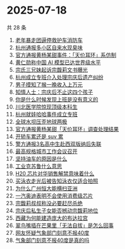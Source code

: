 # 2025-07-18

共 28 条

<!-- BEGIN -->
<!-- 最后更新时间 Fri Jul 18 2025 17:27:18 GMT+0800 (China Standard Time) -->

1. [老年暴走团逼停救护车消防车](https://www.zhihu.com/search?q=%E8%80%81%E5%B9%B4%E6%9A%B4%E8%B5%B0%E5%9B%A2%E9%80%BC%E5%81%9C%E6%95%91%E6%8A%A4%E8%BD%A6%E6%B6%88%E9%98%B2%E8%BD%A6)
1. [杭州通报多小区自来水现臭味](https://www.zhihu.com/search?q=%E6%9D%AD%E5%B7%9E%E9%80%9A%E6%8A%A5%E5%A4%9A%E5%B0%8F%E5%8C%BA%E8%87%AA%E6%9D%A5%E6%B0%B4%E7%8E%B0%E8%87%AD%E5%91%B3)
1. [官方通报黄杨某甜事件：「天价耳环」系仿制](https://www.zhihu.com/search?q=%E5%AE%98%E6%96%B9%E9%80%9A%E6%8A%A5%E9%BB%84%E6%9D%A8%E6%9F%90%E7%94%9C%E4%BA%8B%E4%BB%B6%EF%BC%9A%E3%80%8C%E5%A4%A9%E4%BB%B7%E8%80%B3%E7%8E%AF%E3%80%8D%E7%B3%BB%E4%BB%BF%E5%88%B6)
1. [黄仁勋称中国 AI 模型已达世界级水平](https://www.zhihu.com/search?q=%E9%BB%84%E4%BB%81%E5%8B%8B%E7%A7%B0%E4%B8%AD%E5%9B%BD%20AI%20%E6%A8%A1%E5%9E%8B%E5%B7%B2%E8%BE%BE%E4%B8%96%E7%95%8C%E7%BA%A7%E6%B0%B4%E5%B9%B3)
1. [宗氏三兄妹起诉宗馥莉文书曝光](https://www.zhihu.com/search?q=%E5%AE%97%E6%B0%8F%E4%B8%89%E5%85%84%E5%A6%B9%E8%B5%B7%E8%AF%89%E5%AE%97%E9%A6%A5%E8%8E%89%E6%96%87%E4%B9%A6%E6%9B%9D%E5%85%89)
1. [杭州成立专班介入处理宗庆后遗产纠纷](https://www.zhihu.com/search?q=%E6%9D%AD%E5%B7%9E%E6%88%90%E7%AB%8B%E4%B8%93%E7%8F%AD%E4%BB%8B%E5%85%A5%E5%A4%84%E7%90%86%E5%AE%97%E5%BA%86%E5%90%8E%E9%81%97%E4%BA%A7%E7%BA%A0%E7%BA%B7)
1. [男子摸知了猴一晚收入上万元](https://www.zhihu.com/search?q=%E7%94%B7%E5%AD%90%E6%91%B8%E7%9F%A5%E4%BA%86%E7%8C%B4%E4%B8%80%E6%99%9A%E6%94%B6%E5%85%A5%E4%B8%8A%E4%B8%87%E5%85%83)
1. [知情人士：宗庆后不止这四个孩子](https://www.zhihu.com/search?q=%E7%9F%A5%E6%83%85%E4%BA%BA%E5%A3%AB%EF%BC%9A%E5%AE%97%E5%BA%86%E5%90%8E%E4%B8%8D%E6%AD%A2%E8%BF%99%E5%9B%9B%E4%B8%AA%E5%AD%A9%E5%AD%90)
1. [你是什么时候发现上班是没有意义的](https://www.zhihu.com/search?q=%E4%BD%A0%E6%98%AF%E4%BB%80%E4%B9%88%E6%97%B6%E5%80%99%E5%8F%91%E7%8E%B0%E4%B8%8A%E7%8F%AD%E6%98%AF%E6%B2%A1%E6%9C%89%E6%84%8F%E4%B9%89%E7%9A%84)
1. [川北医学院惊现顶级本科生](https://www.zhihu.com/search?q=%E5%B7%9D%E5%8C%97%E5%8C%BB%E5%AD%A6%E9%99%A2%E6%83%8A%E7%8E%B0%E9%A1%B6%E7%BA%A7%E6%9C%AC%E7%A7%91%E7%94%9F)
1. [杭州就娃哈哈事件成立专班](https://www.zhihu.com/search?q=%E6%9D%AD%E5%B7%9E%E5%B0%B1%E5%A8%83%E5%93%88%E5%93%88%E4%BA%8B%E4%BB%B6%E6%88%90%E7%AB%8B%E4%B8%93%E7%8F%AD)
1. [全球水坝压歪地球两极](https://www.zhihu.com/search?q=%E5%85%A8%E7%90%83%E6%B0%B4%E5%9D%9D%E5%8E%8B%E6%AD%AA%E5%9C%B0%E7%90%83%E4%B8%A4%E6%9E%81)
1. [官方通报黄杨某甜「天价耳环」调查处理结果](https://www.zhihu.com/search?q=%E5%AE%98%E6%96%B9%E9%80%9A%E6%8A%A5%E9%BB%84%E6%9D%A8%E6%9F%90%E7%94%9C%E3%80%8C%E5%A4%A9%E4%BB%B7%E8%80%B3%E7%8E%AF%E3%80%8D%E8%B0%83%E6%9F%A5%E5%A4%84%E7%90%86%E7%BB%93%E6%9E%9C)
1. [开轿车累还是 suv 累](https://www.zhihu.com/search?q=%E5%BC%80%E8%BD%BF%E8%BD%A6%E7%B4%AF%E8%BF%98%E6%98%AF%20suv%20%E7%B4%AF)
1. [警方通报3名高中生赴西双版纳后失联](https://www.zhihu.com/search?q=%E8%AD%A6%E6%96%B9%E9%80%9A%E6%8A%A53%E5%90%8D%E9%AB%98%E4%B8%AD%E7%94%9F%E8%B5%B4%E8%A5%BF%E5%8F%8C%E7%89%88%E7%BA%B3%E5%90%8E%E5%A4%B1%E8%81%94)
1. [最高规格城市工作会议召开](https://www.zhihu.com/search?q=%E6%9C%80%E9%AB%98%E8%A7%84%E6%A0%BC%E5%9F%8E%E5%B8%82%E5%B7%A5%E4%BD%9C%E4%BC%9A%E8%AE%AE%E5%8F%AC%E5%BC%80)
1. [坚持油车的原因是什么](https://www.zhihu.com/search?q=%E5%9D%9A%E6%8C%81%E6%B2%B9%E8%BD%A6%E7%9A%84%E5%8E%9F%E5%9B%A0%E6%98%AF%E4%BB%80%E4%B9%88)
1. [工业克苏鲁什么意思](https://www.zhihu.com/search?q=%E5%B7%A5%E4%B8%9A%E5%85%8B%E8%8B%8F%E9%B2%81%E4%BB%80%E4%B9%88%E6%84%8F%E6%80%9D)
1. [H20 芯片对华销售解禁意味着什么](https://www.zhihu.com/search?q=H20%20%E8%8A%AF%E7%89%87%E5%AF%B9%E5%8D%8E%E9%94%80%E5%94%AE%E8%A7%A3%E7%A6%81%E6%84%8F%E5%91%B3%E7%9D%80%E4%BB%80%E4%B9%88)
1. [买泳衣走光后被告知泳衣仅适合拍照](https://www.zhihu.com/search?q=%E4%B9%B0%E6%B3%B3%E8%A1%A3%E8%B5%B0%E5%85%89%E5%90%8E%E8%A2%AB%E5%91%8A%E7%9F%A5%E6%B3%B3%E8%A1%A3%E4%BB%85%E9%80%82%E5%90%88%E6%8B%8D%E7%85%A7)
1. [为什么广州恒大能横扫亚洲](https://www.zhihu.com/search?q=%E4%B8%BA%E4%BB%80%E4%B9%88%E5%B9%BF%E5%B7%9E%E6%81%92%E5%A4%A7%E8%83%BD%E6%A8%AA%E6%89%AB%E4%BA%9A%E6%B4%B2)
1. [一汽奥迪表明不会使用消费级芯片](https://www.zhihu.com/search?q=%E4%B8%80%E6%B1%BD%E5%A5%A5%E8%BF%AA%E8%A1%A8%E6%98%8E%E4%B8%8D%E4%BC%9A%E4%BD%BF%E7%94%A8%E6%B6%88%E8%B4%B9%E7%BA%A7%E8%8A%AF%E7%89%87)
1. [宗馥莉叔叔称没必要赶尽杀绝](https://www.zhihu.com/search?q=%E5%AE%97%E9%A6%A5%E8%8E%89%E5%8F%94%E5%8F%94%E7%A7%B0%E6%B2%A1%E5%BF%85%E8%A6%81%E8%B5%B6%E5%B0%BD%E6%9D%80%E7%BB%9D)
1. [宗庆后私生子女能否撼动宗馥莉地位](https://www.zhihu.com/search?q=%E5%AE%97%E5%BA%86%E5%90%8E%E7%A7%81%E7%94%9F%E5%AD%90%E5%A5%B3%E8%83%BD%E5%90%A6%E6%92%BC%E5%8A%A8%E5%AE%97%E9%A6%A5%E8%8E%89%E5%9C%B0%E4%BD%8D)
1. [西藏为何能建造庞大的布达拉宫](https://www.zhihu.com/search?q=%E8%A5%BF%E8%97%8F%E4%B8%BA%E4%BD%95%E8%83%BD%E5%BB%BA%E9%80%A0%E5%BA%9E%E5%A4%A7%E7%9A%84%E5%B8%83%E8%BE%BE%E6%8B%89%E5%AE%AB)
1. [翠鸟嘴插在芒果里「无法自拔」是怎么回事](https://www.zhihu.com/search?q=%E7%BF%A0%E9%B8%9F%E5%98%B4%E6%8F%92%E5%9C%A8%E8%8A%92%E6%9E%9C%E9%87%8C%E3%80%8C%E6%97%A0%E6%B3%95%E8%87%AA%E6%8B%94%E3%80%8D%E6%98%AF%E6%80%8E%E4%B9%88%E5%9B%9E%E4%BA%8B)
1. [网友怀疑气象部门刻意不报40度](https://www.zhihu.com/search?q=%E7%BD%91%E5%8F%8B%E6%80%80%E7%96%91%E6%B0%94%E8%B1%A1%E9%83%A8%E9%97%A8%E5%88%BB%E6%84%8F%E4%B8%8D%E6%8A%A540%E5%BA%A6)
1. [气象部门刻意不报40度是真的吗](https://www.zhihu.com/search?q=%E6%B0%94%E8%B1%A1%E9%83%A8%E9%97%A8%E5%88%BB%E6%84%8F%E4%B8%8D%E6%8A%A540%E5%BA%A6%E6%98%AF%E7%9C%9F%E7%9A%84%E5%90%97)

<!-- END -->
